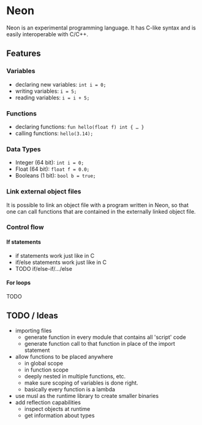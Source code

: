 # Neon

Neon is an experimental programming language.
It has C-like syntax and is easily interoperable with C/C++.

## Features

### Variables

- declaring new variables: `int i = 0;`
- writing variables: `i = 5;`
- reading variables: `i = i + 5;`

### Functions

- declaring functions: `fun hello(float f) int { … }`
- calling functions: `hello(3.14);`

### Data Types

- Integer (64 bit): `int i = 0;`
- Float (64 bit): `float f = 0.0;`
- Booleans (1 bit): `bool b = true;`

### Link external object files

It is possible to link an object file with a program written in Neon,
so that one can call functions that are contained in the externally linked object file.

### Control flow

#### If statements

- if statements work just like in C
- if/else statements work just like in C
- TODO if/else-if/…/else

#### For loops

TODO

## TODO / Ideas

- importing files
    - generate function in every module that contains all 'script' code
    - generate function call to that function in place of the import statement
- allow functions to be placed anywhere
    - in global scope
    - in function scope
    - deeply nested in multiple functions, etc.
    - make sure scoping of variables is done right.
    - basically every function is a lambda
- use musl as the runtime library to create smaller binaries
- add reflection capabilities
    - inspect objects at runtime
    - get information about types
